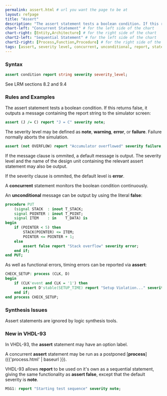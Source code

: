```yaml
---
permalink: assert.html # url you want the page to be at
layout: refpage
title: "Assert"
description: "The assert statement tests a boolean condition. If this returns false, it outputs a message containing the report string to the simulator screen."
chart-left: "Concurrent Statement" # for the left side of the chart
chart-right: [Entity,Architecture] # for the right side of the chart
chart2-left: "Sequential Statement" # for the left side of the chart
chart2-right: [Process,Function,Procedure] # for the right side of the chart
tags: [assert, severity level, concurrent, unconditional, report, statement - concurrent, message - unconditional]
---
```



<h3 class="text-hr"><span>Syntax</span></h3>

```vhdl
assert condition report string severity severity_level;
```

See LRM sections 8.2 and 9.4

<h3 class="text-hr"><span>Rules and Examples</span></h3>

The assert statement tests a boolean condition. If this returns false, it outputs a message containing the report string to the simulator screen:
```vhdl
assert (J /= C) report "J = C" severity note;
```

The severity level may be defined as __note__, __warning__, __error__, or __failure__. Failure normally aborts the simulation.
```vhdl
assert (not OVERFLOW) report "Accumulator overflowed" severity failure;
```

If the message clause is ommited, a default message is output. The severity level and the name of the design unit containing the relevant assert statement may also be output.

If the severity clause is ommited, the default level is __error__.

A __concurrent__ statement monitors the boolean condition continuously.

An __unconditional__ message can be output by using the literal __false__:
```vhdl
procedure PUT
    (signal STACK  : inout T_STACK;
    signal POINTER : inout T_POINT;
    signal ITEM    : in    T_DATA) is
begin
    if (POINTER < 5) then
        STACK(POINTER) <= ITEM;
        POINTER <= POINTER + 1;
    else
        assert false report "Stack overflow" severity error;
    end if;
end PUT;
```

As well as functional errors, timing errors can be reported via __assert__:
```vhdl
CHECK_SETUP: process (CLK, D)
begin
    if (CLK'event and CLK = '1') then
        assert D'stable(SETUP_TIME) report "Setup Violation..." severity warning;
    end if;
end process CHECK_SETUP;
```

<h3 class="text-hr"><span>Synthesis Issues</span></h3>

Assert statements are ignored by logic synthesis tools.

<h3 class="text-hr"><span>New in VHDL-93</span></h3>

In VHDL-93, the __assert__ statement may have an option label.

A concurrent __assert__ statement may be run as a postponed [__process__]({{'process.html' | baseurl }}).

VHDL-93 allows __report__ to be used on it's own as a sequential statement, giving the same functionality as __assert false__, except that the default severity is __note__.

```vhdl
MSG1: report "Starting test sequence" severity note;
```

